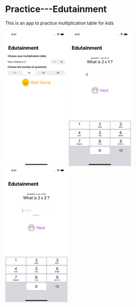 # Practice---Edutainment
This is an app to practice multiplication table for kids
<br />
<br />
<img src="https://github.com/kitchun0402/Practice---Edutainment/blob/main/github-images/game-screen-2.png" width="200px"/>
<img src="https://github.com/kitchun0402/Practice---Edutainment/blob/main/github-images/game-screen-1.png" width="200px"/>
<img src="https://github.com/kitchun0402/Practice---Edutainment/blob/main/github-images/home-screen.png" width="200px"/>

